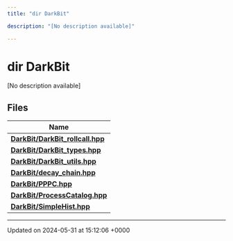 ```yaml
---
title: "dir DarkBit"

description: "[No description available]"

---
```


# dir DarkBit

[No description available]

## Files

| Name           |
| -------------- |
| **[DarkBit/DarkBit_rollcall.hpp](/documentation/code/files/darkbit__rollcall_8hpp/#file-darkbit-darkbit-rollcall-hpp)**  |
| **[DarkBit/DarkBit_types.hpp](/documentation/code/files/darkbit__types_8hpp/#file-darkbit-darkbit-types-hpp)**  |
| **[DarkBit/DarkBit_utils.hpp](/documentation/code/files/darkbit__utils_8hpp/#file-darkbit-darkbit-utils-hpp)**  |
| **[DarkBit/decay_chain.hpp](/documentation/code/files/decay__chain_8hpp/#file-darkbit-decay-chain-hpp)**  |
| **[DarkBit/PPPC.hpp](/documentation/code/files/pppc_8hpp/#file-darkbit-pppc-hpp)**  |
| **[DarkBit/ProcessCatalog.hpp](/documentation/code/files/processcatalog_8hpp/#file-darkbit-processcatalog-hpp)**  |
| **[DarkBit/SimpleHist.hpp](/documentation/code/files/simplehist_8hpp/#file-darkbit-simplehist-hpp)**  |






-------------------------------

Updated on 2024-05-31 at 15:12:06 +0000
